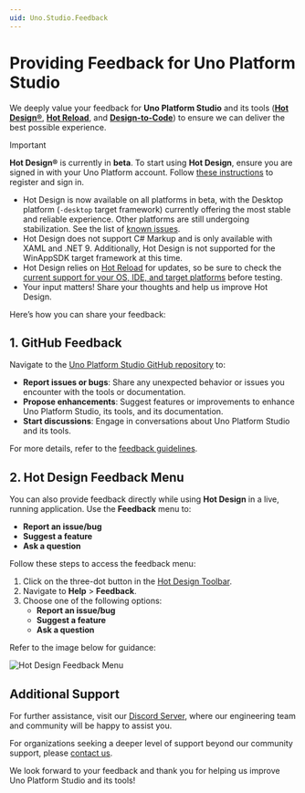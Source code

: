 ```yaml
---
uid: Uno.Studio.Feedback
---
```


# Providing Feedback for Uno Platform Studio

We deeply value your feedback for **Uno Platform Studio** and its tools ([**Hot Design®**](xref:Uno.Studio.HotDesign.Overview), [**Hot Reload**](xref:Uno.Studio.HotReload.Overview), and [**Design-to-Code**](xref:Uno.Figma.GetStarted)) to ensure we can deliver the best possible experience.

> [!IMPORTANT]
> **Hot Design®** is currently in **beta**. To start using **Hot Design**, ensure you are signed in with your Uno Platform account. Follow [these instructions](xref:Uno.GetStarted.Licensing) to register and sign in.
>
> - Hot Design is now available on all platforms in beta, with the Desktop platform (`-desktop` target framework) currently offering the most stable and reliable experience. Other platforms are still undergoing stabilization. See the list of [known issues](https://aka.platform.uno/hot-design-known-issues).
> - Hot Design does not support C# Markup and is only available with XAML and .NET 9. Additionally, Hot Design is not supported for the WinAppSDK target framework at this time.
> - Hot Design relies on [Hot Reload](xref:Uno.Studio.HotReload.Overview) for updates, so be sure to check the [current support for your OS, IDE, and target platforms](xref:Uno.Studio.HotReload.Features#supported-features-per-os) before testing.
> - Your input matters! Share your thoughts and help us improve Hot Design.

Here’s how you can share your feedback:

## 1. GitHub Feedback

Navigate to the [Uno Platform Studio GitHub repository](https://github.com/unoplatform/studio) to:

- **Report issues or bugs**: Share any unexpected behavior or issues you encounter with the tools or documentation.
- **Propose enhancements**: Suggest features or improvements to enhance Uno Platform Studio, its tools, and its documentation.
- **Start discussions**: Engage in conversations about Uno Platform Studio and its tools.

For more details, refer to the [feedback guidelines](https://github.com/unoplatform/studio/blob/main/README.md).

## 2. Hot Design Feedback Menu

You can also provide feedback directly while using **Hot Design** in a live, running application. Use the **Feedback** menu to:

- **Report an issue/bug**
- **Suggest a feature**
- **Ask a question**

Follow these steps to access the feedback menu:

1. Click on the three-dot button in the [Hot Design Toolbar](xref:Uno.Studio.HotDesign.GetStarted.Guide#toolbar).
2. Navigate to **Help** > **Feedback**.
3. Choose one of the following options:
   - **Report an issue/bug**
   - **Suggest a feature**
   - **Ask a question**

Refer to the image below for guidance:

![Hot Design Feedback Menu](Hot%20Design/Assets/hot-design-feedback-menu.png)

## Additional Support

For further assistance, visit our [Discord Server](https://platform.uno/uno-discord), where our engineering team and community will be happy to assist you.

For organizations seeking a deeper level of support beyond our community support, please [contact us](https://platform.uno/contact).

We look forward to your feedback and thank you for helping us improve Uno Platform Studio and its tools!
